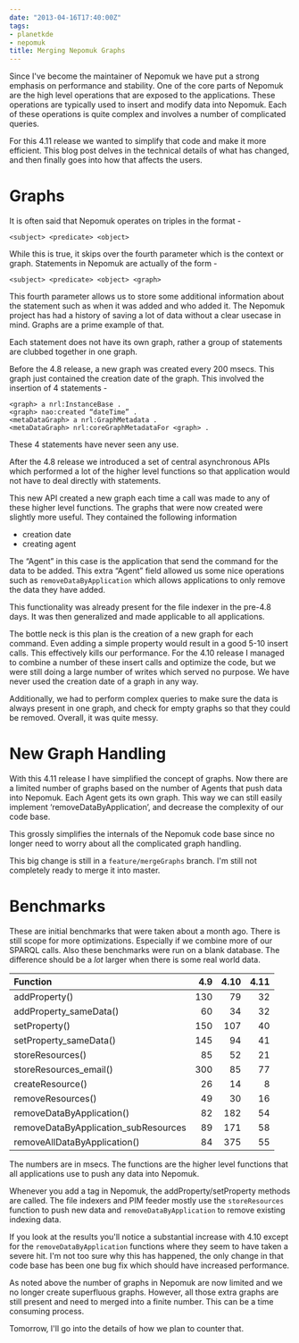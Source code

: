 ```yaml
---
date: "2013-04-16T17:40:00Z"
tags:
- planetkde
- nepomuk
title: Merging Nepomuk Graphs
---
```


Since I've become the maintainer of Nepomuk we have put a strong emphasis on performance and stability. One of the core parts of Nepomuk are the high level operations that are exposed to the applications. These operations are typically used to insert and modify data into Nepomuk. Each of these operations is quite complex and involves a number of complicated queries.

For this 4.11 release we wanted to simplify that code and make it more efficient. This blog post delves in the technical details of what has changed, and then finally goes into how that affects the users.

# Graphs

It is often said that Nepomuk operates on triples in the format -

`<subject> <predicate> <object>`

While this is true, it skips over the fourth parameter which is the context or graph. Statements in Nepomuk are actually of the form -

`<subject> <predicate> <object> <graph>`

This fourth parameter allows us to store some additional information about the statement such as when it was added and who added it. The Nepomuk project has had a history of saving a lot of data without a clear usecase in mind. Graphs are a prime example of that.

Each statement does not have its own graph, rather a group of statements are clubbed together in one graph.

Before the 4.8 release, a new graph was created every 200 msecs. This graph just contained the creation date of the graph. This involved the insertion of 4 statements -

```
<graph> a nrl:InstanceBase .
<graph> nao:created “dateTime” .
<metaDataGraph> a nrl:GraphMetadata .
<metaDataGraph> nrl:coreGraphMetadataFor <graph> .
```

These 4 statements have never seen any use.

After the 4.8 release we introduced a set of central asynchronous APIs which performed a lot of the higher level functions so that application would not have to deal directly with statements.

This new API created a new graph each time a call was made to any of these higher level functions. The graphs that were now created were slightly more useful. They contained the following information

* creation date
* creating agent

The “Agent” in this case is the application that send the command for the data to be added. This extra “Agent” field allowed us some nice operations such as `removeDataByApplication` which allows applications to only remove the data they have added.

This functionality was already present for the file indexer in the pre-4.8 days. It was then generalized and made applicable to all applications.

The bottle neck is this plan is the creation of a new graph for each command. Even adding a simple property would result in a good 5-10 insert calls. This effectively kills our performance. For the 4.10 release I managed to combine a number of these insert calls and optimize the code, but we were still doing a large number of writes which served no purpose. We have never used the creation date of a graph in any way.

Additionally, we had to perform complex queries to make sure the data is always present in one graph, and check for empty graphs so that they could be removed. Overall, it was quite messy.

# New Graph Handling

With this 4.11 release I have simplified the concept of graphs. Now there are a limited number of graphs based on the number of Agents that push data into Nepomuk. Each Agent gets its own graph. This way we can still easily implement ‘removeDataByApplication’, and decrease the complexity of our code base.

This grossly simplifies the internals of the Nepomuk code base since no longer need to worry about all the complicated graph handling.

This big change is still in a `feature/mergeGraphs` branch. I'm still not completely ready to merge it into master.

# Benchmarks

These are initial benchmarks that were taken about a month ago. There is still scope for more optimizations. Especially if we combine more of our SPARQL calls. Also these benchmarks were run on a blank database. The difference should be a *lot* larger when there is some real world data.

| Function                           | 4.9    |   4.10  | 4.11  |
|:-----------------------------------|-------:|--------:|------:|
|addProperty()                       |130     | 79      | 32    |
|addProperty_sameData()              |60      | 34      | 32    |
|setProperty()                       |150     | 107     | 40    |
|setProperty_sameData()              |145     | 94      | 41    |
|storeResources()                    |85      | 52      | 21    |
|storeResources_email()              |300     | 85      | 77    |
|createResource()                    |26      | 14      | 8     |
|removeResources()                   |49      | 30      | 16    |
|removeDataByApplication()           |82      | 182     | 54    |
|removeDataByApplication_subResources|89      | 171     | 58    |
|removeAllDataByApplication()        |84      | 375     | 55    |

The numbers are in msecs. The functions are the higher level functions that all applications use to push any data into Nepomuk.

Whenever you add a tag in Nepomuk, the addProperty/setProperty methods are called. The file indexers and PIM feeder mostly use the `storeResources` function to push new data and `removeDataByApplication` to remove existing indexing data.

If you look at the results you'll notice a substantial increase with 4.10 except for the `removeDataByApplication` functions where they seem to have taken a severe hit. I'm not too sure why this has happened, the only change in that code base has been one bug fix which should have increased performance.

As noted above the number of graphs in Nepomuk are now limited and we no longer create superfluous graphs. However, all those extra graphs are still present and need to merged into a finite number. This can be a time consuming process.

Tomorrow, I'll go into the details of how we plan to counter that.


